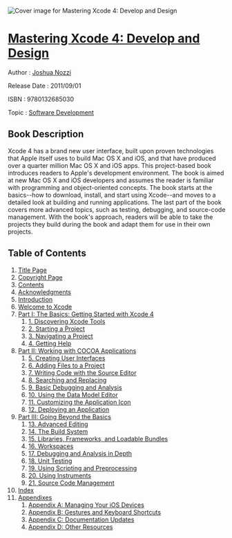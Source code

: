 ![Cover image for Mastering Xcode 4: Develop and Design](https://imgdetail.ebookreading.net/cover/cover/software_development/EB9780132685030.jpg)

[Mastering Xcode 4: Develop and Design](https://ebookreading.net/view/book/Mastering+Xcode+4%3A+Develop+and+Design-EB9780132685030_1.html "Mastering Xcode 4: Develop and Design")
====================================================================================================================

Author : [Joshua Nozzi](https://ebookreading.net/search/author/Joshua+Nozzi)

Release Date : 2011/09/01

ISBN : 9780132685030

Topic : [Software Development](https://ebookreading.net/search/category/software-development)

Book Description
-----------------

Xcode 4 has a brand new user interface, built upon proven technologies that Apple itself uses to build Mac OS X and iOS, and that have produced over a quarter million Mac OS X and iOS apps.  This project-based book introduces readers to Apple's development environment. The book is aimed at new Mac OS X and iOS developers and assumes the reader is familiar with programming and object-oriented concepts. The book starts at the basics--how to download, install, and start using Xcode--and moves to a detailed look at building and running applications. The last part of the book covers more advanced topics, such as testing, debugging, and source-code management. With the book's approach, readers will be able to take the projects they build during the book and adapt them for use in their own projects.
              
Table of Contents
-----------------

1. [Title Page](https://ebookreading.net/view/book/Mastering+Xcode+4%3A+Develop+and+Design-EB9780132685030_2.html)
1. [Copyright Page](https://ebookreading.net/view/book/Mastering+Xcode+4%3A+Develop+and+Design-EB9780132685030_3.html)
1. [Contents](https://ebookreading.net/view/book/Mastering+Xcode+4%3A+Develop+and+Design-EB9780132685030_6.html)
1. [Acknowledgments](https://ebookreading.net/view/book/Mastering+Xcode+4%3A+Develop+and+Design-EB9780132685030_5.html)
1. [Introduction](https://ebookreading.net/view/book/Mastering+Xcode+4%3A+Develop+and+Design-EB9780132685030_7.html)
1. [Welcome to Xcode](https://ebookreading.net/view/book/Mastering+Xcode+4%3A+Develop+and+Design-EB9780132685030_8.html)
1. [Part I: The Basics: Getting Started with Xcode 4](https://ebookreading.net/view/book/Mastering+Xcode+4%3A+Develop+and+Design-EB9780132685030_9.html)
    1. [1. Discovering Xcode Tools](https://ebookreading.net/view/book/Mastering+Xcode+4%3A+Develop+and+Design-EB9780132685030_10.html)
    1. [2. Starting a Project](https://ebookreading.net/view/book/Mastering+Xcode+4%3A+Develop+and+Design-EB9780132685030_11.html)
    1. [3. Navigating a Project](https://ebookreading.net/view/book/Mastering+Xcode+4%3A+Develop+and+Design-EB9780132685030_12.html)
    1. [4. Getting Help](https://ebookreading.net/view/book/Mastering+Xcode+4%3A+Develop+and+Design-EB9780132685030_13.html)
1. [Part II: Working with COCOA Applications](https://ebookreading.net/view/book/Mastering+Xcode+4%3A+Develop+and+Design-EB9780132685030_14.html)
    1. [5. Creating User Interfaces](https://ebookreading.net/view/book/Mastering+Xcode+4%3A+Develop+and+Design-EB9780132685030_15.html)
    1. [6. Adding Files to a Project](https://ebookreading.net/view/book/Mastering+Xcode+4%3A+Develop+and+Design-EB9780132685030_16.html)
    1. [7. Writing Code with the Source Editor](https://ebookreading.net/view/book/Mastering+Xcode+4%3A+Develop+and+Design-EB9780132685030_17.html)
    1. [8. Searching and Replacing](https://ebookreading.net/view/book/Mastering+Xcode+4%3A+Develop+and+Design-EB9780132685030_18.html)
    1. [9. Basic Debugging and Analysis](https://ebookreading.net/view/book/Mastering+Xcode+4%3A+Develop+and+Design-EB9780132685030_19.html)
    1. [10. Using the Data Model Editor](https://ebookreading.net/view/book/Mastering+Xcode+4%3A+Develop+and+Design-EB9780132685030_20.html)
    1. [11. Customizing the Application Icon](https://ebookreading.net/view/book/Mastering+Xcode+4%3A+Develop+and+Design-EB9780132685030_21.html)
    1. [12. Deploying an Application](https://ebookreading.net/view/book/Mastering+Xcode+4%3A+Develop+and+Design-EB9780132685030_22.html)
1. [Part III: Going Beyond the Basics](https://ebookreading.net/view/book/Mastering+Xcode+4%3A+Develop+and+Design-EB9780132685030_23.html)
    1. [13. Advanced Editing](https://ebookreading.net/view/book/Mastering+Xcode+4%3A+Develop+and+Design-EB9780132685030_24.html)
    1. [14. The Build System](https://ebookreading.net/view/book/Mastering+Xcode+4%3A+Develop+and+Design-EB9780132685030_25.html)
    1. [15. Libraries, Frameworks, and Loadable Bundles](https://ebookreading.net/view/book/Mastering+Xcode+4%3A+Develop+and+Design-EB9780132685030_26.html)
    1. [16. Workspaces](https://ebookreading.net/view/book/Mastering+Xcode+4%3A+Develop+and+Design-EB9780132685030_27.html)
    1. [17. Debugging and Analysis in Depth](https://ebookreading.net/view/book/Mastering+Xcode+4%3A+Develop+and+Design-EB9780132685030_28.html)
    1. [18. Unit Testing](https://ebookreading.net/view/book/Mastering+Xcode+4%3A+Develop+and+Design-EB9780132685030_29.html)
    1. [19. Using Scripting and Preprocessing](https://ebookreading.net/view/book/Mastering+Xcode+4%3A+Develop+and+Design-EB9780132685030_30.html)
    1. [20. Using Instruments](https://ebookreading.net/view/book/Mastering+Xcode+4%3A+Develop+and+Design-EB9780132685030_31.html)
    1. [21. Source Code Management](https://ebookreading.net/view/book/Mastering+Xcode+4%3A+Develop+and+Design-EB9780132685030_32.html)
1. [Index](https://ebookreading.net/view/book/Mastering+Xcode+4%3A+Develop+and+Design-EB9780132685030_33.html)
1. [Appendixes](https://ebookreading.net/view/book/Mastering+Xcode+4%3A+Develop+and+Design-EB9780132685030_34.html)
    1. [Appendix A: Managing Your iOS Devices](https://ebookreading.net/view/book/Mastering+Xcode+4%3A+Develop+and+Design-EB9780132685030_35.html)
    1. [Appendix B: Gestures and Keyboard Shortcuts](https://ebookreading.net/view/book/Mastering+Xcode+4%3A+Develop+and+Design-EB9780132685030_36.html)
    1. [Appendix C: Documentation Updates](https://ebookreading.net/view/book/Mastering+Xcode+4%3A+Develop+and+Design-EB9780132685030_37.html)
    1. [Appendix D: Other Resources](https://ebookreading.net/view/book/Mastering+Xcode+4%3A+Develop+and+Design-EB9780132685030_38.html)
